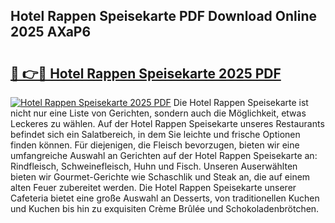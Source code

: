 ## Hotel Rappen Speisekarte PDF Download Online 2025 AXaP6

# <h2><a href="http://gc7pyi.nevu.top/?p=Hotel+Rappen+Speisekarte">🔗 👉🔴 Hotel Rappen Speisekarte 2025 PDF</a></h2>

[![Hotel Rappen Speisekarte 2025 PDF](https://i.imgur.com/dBaPXMq.png)](http://gc7pyi.nevu.top/?p=Hotel+Rappen+Speisekarte)
Die Hotel Rappen Speisekarte ist nicht nur eine Liste von Gerichten, sondern auch die Möglichkeit, etwas Leckeres zu wählen. Auf der Hotel Rappen Speisekarte unseres Restaurants befindet sich ein Salatbereich, in dem Sie leichte und frische Optionen finden können. Für diejenigen, die Fleisch bevorzugen, bieten wir eine umfangreiche Auswahl an Gerichten auf der Hotel Rappen Speisekarte an: Rindfleisch, Schweinefleisch, Huhn und Fisch. Unseren Auserwählten bieten wir Gourmet-Gerichte wie Schaschlik und Steak an, die auf einem alten Feuer zubereitet werden. Die Hotel Rappen Speisekarte unserer Cafeteria bietet eine große Auswahl an Desserts, von traditionellen Kuchen und Kuchen bis hin zu exquisiten Crème Brûlée und Schokoladenbrötchen.
